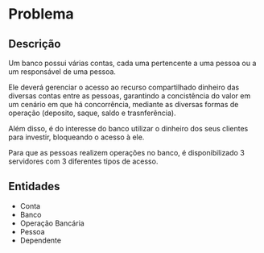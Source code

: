 # Problema

## Descrição

Um banco possui várias contas, cada uma pertencente a uma pessoa ou a um responsável de uma pessoa.

Ele deverá gerenciar o acesso ao recurso compartilhado dinheiro das diversas contas entre as pessoas, garantindo a concistência do valor em um cenário em que há concorrência, mediante as diversas formas de operação \(deposito, saque, saldo e trasnferência\).

Além disso, é do interesse do banco utilizar o dinheiro dos seus clientes para investir, bloqueando o acesso à ele.

Para que as pessoas realizem operações no banco, é disponibilizado 3 servidores com 3 diferentes tipos de acesso. 

## Entidades

* Conta
* Banco
* Operação Bancária
* Pessoa
* Dependente



